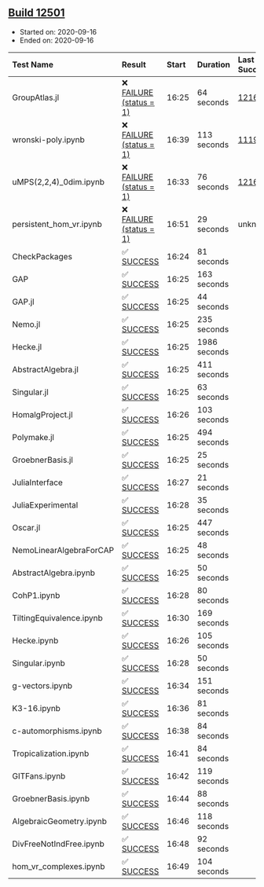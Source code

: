 ## [Build 12501](https://oscarci.mathematik.uni-kl.de/job/oscar/12501/)

* Started on: 2020-09-16
* Ended on: 2020-09-16

| Test Name    | Result | Start | Duration | Last Success | First Failure |
|:-------------|:-------|:------|:---------|:-------------|:--------------|
| GroupAtlas.jl | ❌ [FAILURE (status = 1)](https://oscarci.mathematik.uni-kl.de/job/oscar/12501/artifact/logs/build-12501/GroupAtlas.jl.log) | 16:25 | 64 seconds | [12167](https://oscarci.mathematik.uni-kl.de/job/oscar/12167/) | [12168](https://oscarci.mathematik.uni-kl.de/job/oscar/12168/) |
| wronski-poly.ipynb | ❌ [FAILURE (status = 1)](https://oscarci.mathematik.uni-kl.de/job/oscar/12501/artifact/logs/build-12501/wronski-poly.ipynb.log) | 16:39 | 113 seconds | [11192](https://oscarci.mathematik.uni-kl.de/job/oscar/11192/) | [11193](https://oscarci.mathematik.uni-kl.de/job/oscar/11193/) |
| uMPS(2,2,4)_0dim.ipynb | ❌ [FAILURE (status = 1)](https://oscarci.mathematik.uni-kl.de/job/oscar/12501/artifact/logs/build-12501/uMPS-2-2-4-_0dim.ipynb.log) | 16:33 | 76 seconds | [12167](https://oscarci.mathematik.uni-kl.de/job/oscar/12167/) | [12168](https://oscarci.mathematik.uni-kl.de/job/oscar/12168/) |
| persistent_hom_vr.ipynb | ❌ [FAILURE (status = 1)](https://oscarci.mathematik.uni-kl.de/job/oscar/12501/artifact/logs/build-12501/persistent_hom_vr.ipynb.log) | 16:51 | 29 seconds | unknown | unknown |
| CheckPackages | ✅ [SUCCESS](https://oscarci.mathematik.uni-kl.de/job/oscar/12501/artifact/logs/build-12501/CheckPackages.log) | 16:24 | 81 seconds |  |  |
| GAP | ✅ [SUCCESS](https://oscarci.mathematik.uni-kl.de/job/oscar/12501/artifact/logs/build-12501/GAP.log) | 16:25 | 163 seconds |  |  |
| GAP.jl | ✅ [SUCCESS](https://oscarci.mathematik.uni-kl.de/job/oscar/12501/artifact/logs/build-12501/GAP.jl.log) | 16:25 | 44 seconds |  |  |
| Nemo.jl | ✅ [SUCCESS](https://oscarci.mathematik.uni-kl.de/job/oscar/12501/artifact/logs/build-12501/Nemo.jl.log) | 16:25 | 235 seconds |  |  |
| Hecke.jl | ✅ [SUCCESS](https://oscarci.mathematik.uni-kl.de/job/oscar/12501/artifact/logs/build-12501/Hecke.jl.log) | 16:25 | 1986 seconds |  |  |
| AbstractAlgebra.jl | ✅ [SUCCESS](https://oscarci.mathematik.uni-kl.de/job/oscar/12501/artifact/logs/build-12501/AbstractAlgebra.jl.log) | 16:25 | 411 seconds |  |  |
| Singular.jl | ✅ [SUCCESS](https://oscarci.mathematik.uni-kl.de/job/oscar/12501/artifact/logs/build-12501/Singular.jl.log) | 16:25 | 63 seconds |  |  |
| HomalgProject.jl | ✅ [SUCCESS](https://oscarci.mathematik.uni-kl.de/job/oscar/12501/artifact/logs/build-12501/HomalgProject.jl.log) | 16:26 | 103 seconds |  |  |
| Polymake.jl | ✅ [SUCCESS](https://oscarci.mathematik.uni-kl.de/job/oscar/12501/artifact/logs/build-12501/Polymake.jl.log) | 16:25 | 494 seconds |  |  |
| GroebnerBasis.jl | ✅ [SUCCESS](https://oscarci.mathematik.uni-kl.de/job/oscar/12501/artifact/logs/build-12501/GroebnerBasis.jl.log) | 16:25 | 25 seconds |  |  |
| JuliaInterface | ✅ [SUCCESS](https://oscarci.mathematik.uni-kl.de/job/oscar/12501/artifact/logs/build-12501/JuliaInterface.log) | 16:27 | 21 seconds |  |  |
| JuliaExperimental | ✅ [SUCCESS](https://oscarci.mathematik.uni-kl.de/job/oscar/12501/artifact/logs/build-12501/JuliaExperimental.log) | 16:28 | 35 seconds |  |  |
| Oscar.jl | ✅ [SUCCESS](https://oscarci.mathematik.uni-kl.de/job/oscar/12501/artifact/logs/build-12501/Oscar.jl.log) | 16:25 | 447 seconds |  |  |
| NemoLinearAlgebraForCAP | ✅ [SUCCESS](https://oscarci.mathematik.uni-kl.de/job/oscar/12501/artifact/logs/build-12501/NemoLinearAlgebraForCAP.log) | 16:25 | 48 seconds |  |  |
| AbstractAlgebra.ipynb | ✅ [SUCCESS](https://oscarci.mathematik.uni-kl.de/job/oscar/12501/artifact/logs/build-12501/AbstractAlgebra.ipynb.log) | 16:25 | 50 seconds |  |  |
| CohP1.ipynb | ✅ [SUCCESS](https://oscarci.mathematik.uni-kl.de/job/oscar/12501/artifact/logs/build-12501/CohP1.ipynb.log) | 16:28 | 80 seconds |  |  |
| TiltingEquivalence.ipynb | ✅ [SUCCESS](https://oscarci.mathematik.uni-kl.de/job/oscar/12501/artifact/logs/build-12501/TiltingEquivalence.ipynb.log) | 16:30 | 169 seconds |  |  |
| Hecke.ipynb | ✅ [SUCCESS](https://oscarci.mathematik.uni-kl.de/job/oscar/12501/artifact/logs/build-12501/Hecke.ipynb.log) | 16:26 | 105 seconds |  |  |
| Singular.ipynb | ✅ [SUCCESS](https://oscarci.mathematik.uni-kl.de/job/oscar/12501/artifact/logs/build-12501/Singular.ipynb.log) | 16:28 | 50 seconds |  |  |
| g-vectors.ipynb | ✅ [SUCCESS](https://oscarci.mathematik.uni-kl.de/job/oscar/12501/artifact/logs/build-12501/g-vectors.ipynb.log) | 16:34 | 151 seconds |  |  |
| K3-16.ipynb | ✅ [SUCCESS](https://oscarci.mathematik.uni-kl.de/job/oscar/12501/artifact/logs/build-12501/K3-16.ipynb.log) | 16:36 | 81 seconds |  |  |
| c-automorphisms.ipynb | ✅ [SUCCESS](https://oscarci.mathematik.uni-kl.de/job/oscar/12501/artifact/logs/build-12501/c-automorphisms.ipynb.log) | 16:38 | 84 seconds |  |  |
| Tropicalization.ipynb | ✅ [SUCCESS](https://oscarci.mathematik.uni-kl.de/job/oscar/12501/artifact/logs/build-12501/Tropicalization.ipynb.log) | 16:41 | 84 seconds |  |  |
| GITFans.ipynb | ✅ [SUCCESS](https://oscarci.mathematik.uni-kl.de/job/oscar/12501/artifact/logs/build-12501/GITFans.ipynb.log) | 16:42 | 119 seconds |  |  |
| GroebnerBasis.ipynb | ✅ [SUCCESS](https://oscarci.mathematik.uni-kl.de/job/oscar/12501/artifact/logs/build-12501/GroebnerBasis.ipynb.log) | 16:44 | 88 seconds |  |  |
| AlgebraicGeometry.ipynb | ✅ [SUCCESS](https://oscarci.mathematik.uni-kl.de/job/oscar/12501/artifact/logs/build-12501/AlgebraicGeometry.ipynb.log) | 16:46 | 118 seconds |  |  |
| DivFreeNotIndFree.ipynb | ✅ [SUCCESS](https://oscarci.mathematik.uni-kl.de/job/oscar/12501/artifact/logs/build-12501/DivFreeNotIndFree.ipynb.log) | 16:48 | 92 seconds |  |  |
| hom_vr_complexes.ipynb | ✅ [SUCCESS](https://oscarci.mathematik.uni-kl.de/job/oscar/12501/artifact/logs/build-12501/hom_vr_complexes.ipynb.log) | 16:49 | 104 seconds |  |  |
